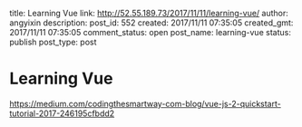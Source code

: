 title: Learning Vue
link: http://52.55.189.73/2017/11/11/learning-vue/
author: angyixin
description: 
post_id: 552
created: 2017/11/11 07:35:05
created_gmt: 2017/11/11 07:35:05
comment_status: open
post_name: learning-vue
status: publish
post_type: post

# Learning Vue

https://medium.com/codingthesmartway-com-blog/vue-js-2-quickstart-tutorial-2017-246195cfbdd2